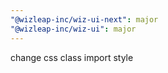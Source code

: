 ```yaml
---
"@wizleap-inc/wiz-ui-next": major
"@wizleap-inc/wiz-ui": major
---
```


change css class import style
